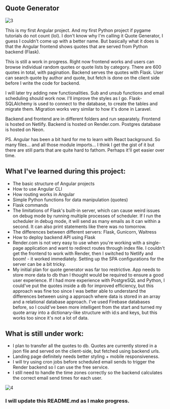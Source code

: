 ## Quote Generator

![3](https://github.com/user-attachments/assets/356e024a-63ac-4bb4-9411-c0e1fa688815)


This is my first Angular project. And my first Python project if pygame tutorials do not count (lol). I don't know why I'm calling it Quote Generator, I guess I couldn't come up with a better name. But basically what it does is that the Angular frontend shows quotes that are served from Python backend (Flask).

This is still a work in progress. Right now frontend works and users can browse individual random quotes or quote lists by category. There are 600 quotes in total, with pagination. Backend serves the quotes with Flask. User can search quote by author and quote, but fetch is done on the client side before I write the code for backend.

I will later try adding new functionalities. Sub and unsub functions and email scheduling should work now. I'll improve the styles as I go. Flask-SQLAlchemy is used to connect to the database, to create the tables and migrate them. Migration works very similar to how it's done in Laravel.

Backend and frontend are in different folders and run separately. Frontend is hosted on Netlify. Backend is hosted on Render.com. Postgres database is hosted on Neon.

PS. Angular has been a bit hard for me to learn with React background. So many files... and all those module imports... I think I get the gist of it but there are still parts that are quite hard to fathom. Perhaps it'll get easier over time.

## What I've learned during this project:

- The basic structure of Angular projects
- How to use Angular CLI
- How routing works in Angular
- Simple Python functions for data manipulation (quotes)
- Flask commands
- The limitations of Flask's built-in server, which can cause weird issues on debug mode by running multiple processes of scheduler. If I run the scheduler in debug mode, it will send as many emails as it can within a second. It can also print statements like there was no tomorrow.
- The differences between different servers: Flask, Gunicorn, Waitress
- How to deploy backend API using Flask
- Render.com is not very easy to use when you're working with a single-page application and want to redirect routes through index file. I couldn't get the frontend to work with Render, then I switched to Netlify and boom! - it worked immediately. Setting up the SPA configurations for the server can be a bit tricky.
- My initial plan for quote generator was far too restrictive. App needs to store more data to db than I thought would be required to ensure a good user experience. If I had more experience with PostgreSQL and Python, I could've put the quotes inside a db for improved efficiency, but this approach was fine too since I was better able to understand the differences between using a approach where data is stored in an array and a relational database approach. I've used Firebase databases before, so I could've been more intelligent from the start and turned my quote array into a dictionary-like structure with id:s and keys, but this works too since it's not a lot of data.

## What is still under work:

- I plan to transfer all the quotes to db. Quotes are currently stored in a json file and served on the client-side, but fetched using backend urls.
- Landing page definitely needs better styling + mobile responsiveness.
- I will try using cron jobs before scheduled email sends to trigger the Render backend so I can use the free service.
- I still need to handle the time zones correctly so the backend calculates the correct email send times for each user.

![4](https://github.com/user-attachments/assets/bff4dc16-eb48-417c-9c12-35a4f62d6272)


### I will update this README.md as I make progress.
